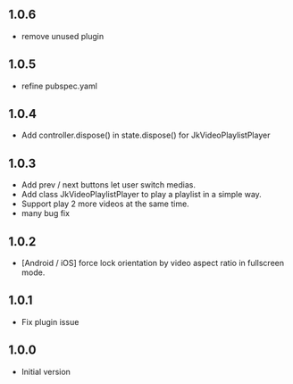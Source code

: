 ## 1.0.6

* remove unused plugin

## 1.0.5

* refine pubspec.yaml

## 1.0.4

* Add controller.dispose() in state.dispose() for JkVideoPlaylistPlayer

## 1.0.3

* Add prev / next buttons let user switch medias.
* Add class JkVideoPlaylistPlayer to play a playlist in a simple way.
* Support play 2 more videos at the same time.
* many bug fix

## 1.0.2

* [Android / iOS] force lock orientation by video aspect ratio in fullscreen mode.

## 1.0.1

* Fix plugin issue

## 1.0.0

* Initial version
